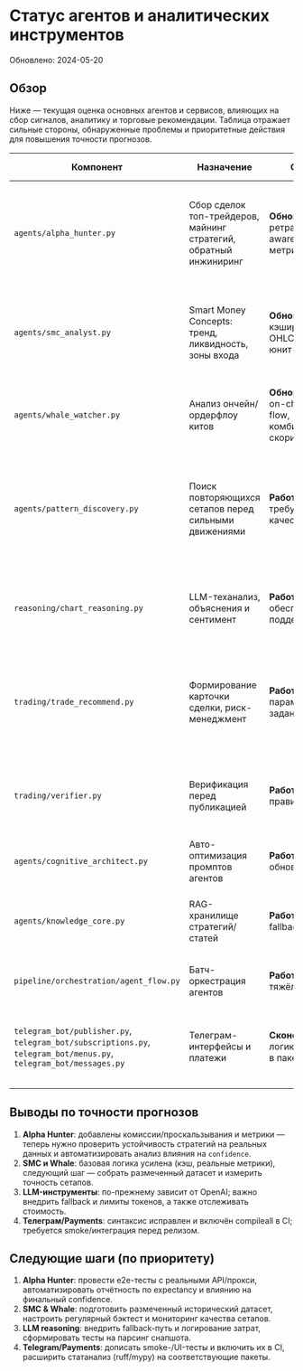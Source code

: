 # Статус агентов и аналитических инструментов

Обновлено: 2024-05-20

## Обзор

Ниже — текущая оценка основных агентов и сервисов, влияющих на сбор сигналов, аналитику и торговые рекомендации. Таблица отражает сильные стороны, обнаруженные проблемы и приоритетные действия для повышения точности прогнозов.

| Компонент | Назначение | Состояние | Риски/проблемы | Рекомендованные действия |
|-----------|------------|-----------|----------------|--------------------------|
| `agents/alpha_hunter.py` | Сбор сделок топ-трейдеров, майнинг стратегий, обратный инжиниринг | **Обновлён**: HTTP с ретраями, cost-aware бэктест, метрики влияния | Всё ещё зависим от публичных API и качества данных, нет e2e-интеграционных тестов | Подготовить стабилизацию источников (прокси/кэш), оценить влияние стратегий на PnL по факту, расширить тесты (network mocks) |
| `agents/smc_analyst.py` | Smart Money Concepts: тренд, ликвидность, зоны входа | **Обновлён**: кэширование OHLCV, покрыт юнит-тестами | Логика SMC остаётся эвристической, требуется валидация на реальных эпизодах | Собрать размеченные кейсы, калибровать правила (sweep/CHOCH), добавить бэктест точности |
| `agents/whale_watcher.py` | Анализ ончейн/ордерфлоу китов | **Обновлён**: ingest on-chain + order flow, комбинированный скоринг | Качество зависит от доступности Dune/ccxt, нужны дополнительные признаки и таргет | Расширить набор источников, внедрить контроль качества сигналов и мониторинг Precision/Recall |
| `agents/pattern_discovery.py` | Поиск повторяющихся сетапов перед сильными движениями | **Работает**, но требует контроля качества | Зависит от LLM; нет ограничений на частоту запросов; критерии успеха фиксированы | Добавить лимиты/кэш для ccxt, логику повторных попыток, расширить статистические проверки (например, U-тест), хранить отчеты о качестве |
| `reasoning/chart_reasoning.py` | LLM-теханализ, объяснения и сентимент | **Работает**, обеспечивает RAG-поддержку | Полностью зависит от OpenAI, нет fallback; конфиденциальность данных | Добавить локальный режим/температуру из конфига, подготовить юнит-тесты на парсинг снапшота |
| `trading/trade_recommend.py` | Формирование карточки сделки, риск-менеджмент | **Работает**, но параметры жестко заданы | Расчет размера позиции игнорирует плечо и контрактные спецификации; порог `proba_up` жесткий | Ввести конфигурацию по символам, добавлять проскальзывание/комиссию, пересмотреть формулу confidence |
| `trading/verifier.py` | Верификация перед публикацией | **Работает**, простые правила | Порог ширины интервала фиксирован, не масштабируется по таймфрейму; нет журналирования отказов | Добавить метрики отказов, привязать пороги к ATR/волатильности |
| `agents/cognitive_architect.py` | Авто-оптимизация промптов агентов | **Работает**, обновляет конфиги | Нет логирования версий промптов, нет оценки эффекта | Вести changelog, валидировать JSON до записи |
| `agents/knowledge_core.py` | RAG-хранилище стратегий/статей | **Работает**, есть fallback | Для HTTP-источников требуется явное разрешение, нет очистки устаревших документов | Добавить планировщик пересборки, тесты на хэш-модель |
| `pipeline/orchestration/agent_flow.py` | Батч-оркестрация агентов | **Работает**, но тяжёлый | Нет изоляции ошибок, повторяет ccxt вызовы | Ввести кэш цен, переносить тяжелые шаги в ingest |
| `telegram_bot/publisher.py`, `telegram_bot/subscriptions.py`, `telegram_bot/menus.py`, `telegram_bot/messages.py` | Телеграм-интерфейсы и платежи | **Сконсолидировано**: логика перенесена в пакет Telegram | Нужны UI/интеграционные тесты, контроль локализаций | Подключить линтеры в CI (compileall), покрыть критические колбэки smoke-тестами |

## Выводы по точности прогнозов

1. **Alpha Hunter**: добавлены комиссии/проскальзывания и метрики — теперь нужно проверить устойчивость стратегий на реальных данных и автоматизировать анализ влияния на `confidence`.
2. **SMC и Whale**: базовая логика усилена (кэш, реальные метрики), следующий шаг — собрать размеченный датасет и измерить точность сетапов.
3. **LLM-инструменты**: по-прежнему зависит от OpenAI; важно внедрить fallback и лимиты токенов, а также отслеживать стоимость.
4. **Телеграм/Payments**: синтаксис исправлен и включён compileall в CI; требуется smoke/интеграция перед релизом.

## Следующие шаги (по приоритету)

1. **Alpha Hunter**: провести e2e-тесты с реальными API/прокси, автоматизировать отчётность по expectancy и влиянию на финальный confidence.
2. **SMC & Whale**: подготовить размеченный исторический датасет, настроить регулярный бэктест и мониторинг качества сетапов.
3. **LLM reasoning**: внедрить fallback-путь и логирование затрат, сформировать тесты на парсинг снапшота.
4. **Telegram/Payments**: дописать smoke-/UI-тесты и включить их в CI, расширить статанализ (ruff/mypy) на соответствующие пакеты.
